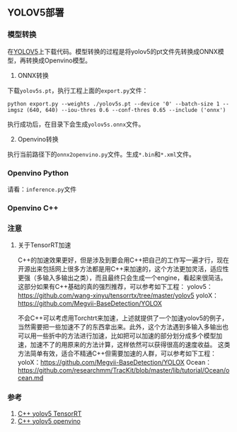 ## YOLOV5部署

### 模型转换

在[YOLOV5](https://github.com/ultralytics/yolov5)上下载代码。模型转换的过程是将yolov5的pt文件先转换成ONNX模型，再转换成Openvino模型。

1. ONNX转换

下载`yolov5s.pt`，执行工程上面的`export.py`文件：
```
python export.py --weights ./yolov5s.pt --device '0' --batch-size 1 --imgsz (640, 640) --iou-thres 0.6 --conf-thres 0.65 --include ('onnx')
```
执行成功后，在目录下会生成`yolov5s.onnx`文件。

2. Openvino转换

执行当前路径下的`onnx2openvino.py`文件。生成`*.bin`和`*.xml`文件。

### Openvino Python

请看：`inference.py`文件

### Openvino C++



### 注意

1. 关于TensorRT加速

   C++的加速效果更好，但是涉及到要会用C++把自己的工作写一遍才行，现在开源出来包括网上很多方法都是用C++来加速的，这个方法更加灵活，适应性更强（多输入多输出之类），而且最终只会生成一个engine，看起来很简洁。
   这部分如果有C++基础的真的强烈推荐，可以参考如下工程：
   yolov5：https://github.com/wang-xinyu/tensorrtx/tree/master/yolov5
   yoloX：https://github.com/Megvii-BaseDetection/YOLOX

   不会C++可以考虑用Torchtrt来加速，上述就提供了一个加速yolov5的例子，当然需要把一些加速不了的东西拿出来。此外，这个方法遇到多输入多输出也可以用一些折中的方法进行加速，比如把可以加速的部分划分成多个模型加速，加速不了的用原来的方法计算，这样依然可以获得很高的速度收益。
   这类方法简单有效，适合不精通C++但需要加速的人群，可以参考如下工程：
   yoloX：https://github.com/Megvii-BaseDetection/YOLOX
   Ocean：https://github.com/researchmm/TracKit/blob/master/lib/tutorial/Ocean/ocean.md

### 参考

1. [C++ yolov5 TensorRT](https://blog.csdn.net/qq_34919792/article/details/120650792)
2. [C++ yolov5 openvino](https://blog.csdn.net/qq_40700822/article/details/115709175)